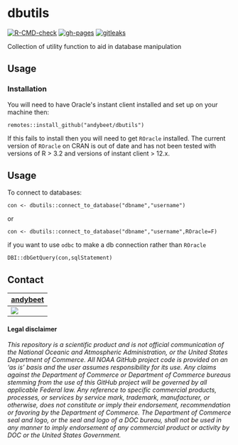 # dbutils

<!-- badges: start -->
[![R-CMD-check](https://github.com/andybeet/dbutils/actions/workflows/check-standard.yaml/badge.svg)](https://github.com/andybeet/dbutils/actions/workflows/check-standard.yaml)
[![gh-pages](https://github.com/andybeet/dbutils/actions/workflows/pkgdown.yaml/badge.svg)](https://github.com/andybeet/dbutils/actions/workflows/pkgdown.yaml)
[![gitleaks](https://github.com/andybeet/dbutils/actions/workflows/secretScan.yml/badge.svg)](https://github.com/andybeet/dbutils/actions/workflows/secretScan.yml)
<!-- badges: end -->

Collection of utility function to aid in database manipulation

## Usage


### Installation

You will need to have Oracle's instant client installed and set up on your machine then:

`remotes::install_github("andybeet/dbutils")`

If this fails to install then you will need to get `ROracle` installed. The current version of `ROracle` on CRAN is out of date and has not been tested with versions of R > 3.2 and versions of instant client > 12.x. 


## Usage

To connect to databases:

`con <- dbutils::connect_to_database("dbname","username")`

or

`con <- dbutils::connect_to_database("dbname","username",ROracle=F)` 

if you want to use `odbc` to make a db connection rather than `ROracle`

`DBI::dbGetQuery(con,sqlStatement)`

## Contact

| [andybeet](https://github.com/andybeet)                                                         |
|-------------------------------------------------------------------------------------------------|
| [![](https://avatars1.githubusercontent.com/u/22455149?s=100&v=4)](https://github.com/andybeet) |

#### Legal disclaimer

*This repository is a scientific product and is not official
communication of the National Oceanic and Atmospheric Administration, or
the United States Department of Commerce. All NOAA GitHub project code
is provided on an ‘as is’ basis and the user assumes responsibility for
its use. Any claims against the Department of Commerce or Department of
Commerce bureaus stemming from the use of this GitHub project will be
governed by all applicable Federal law. Any reference to specific
commercial products, processes, or services by service mark, trademark,
manufacturer, or otherwise, does not constitute or imply their
endorsement, recommendation or favoring by the Department of Commerce.
The Department of Commerce seal and logo, or the seal and logo of a DOC
bureau, shall not be used in any manner to imply endorsement of any
commercial product or activity by DOC or the United States Government.*

